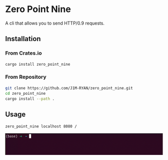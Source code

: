 # Zero Point Nine

A cli that allows you to send HTTP/0.9 requests.

## Installation

### From Crates.io
```bash
cargo install zero_point_nine
```

### From Repository
```bash
git clone https://github.com/J1M-RYAN/zero_point_nine.git
cd zero_point_nine
cargo install --path .
```

## Usage

```bash
zero_point_nine localhost 8080 /
```

![cli in action](
    readme_assets/usage.gif
)